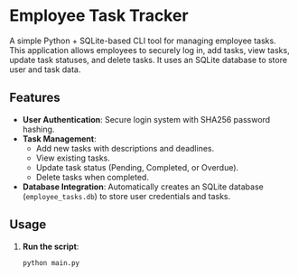 # Employee Task Tracker

A simple Python + SQLite-based CLI tool for managing employee tasks. This application allows employees to securely log in, add tasks, view tasks, update task statuses, and delete tasks. It uses an SQLite database to store user and task data.

## Features

- **User Authentication**: Secure login system with SHA256 password hashing.
- **Task Management**:
  - Add new tasks with descriptions and deadlines.
  - View existing tasks.
  - Update task status (Pending, Completed, or Overdue).
  - Delete tasks when completed.
- **Database Integration**: Automatically creates an SQLite database (`employee_tasks.db`) to store user credentials and tasks.
  
## Usage

1. **Run the script**:

   ```bash
   python main.py
